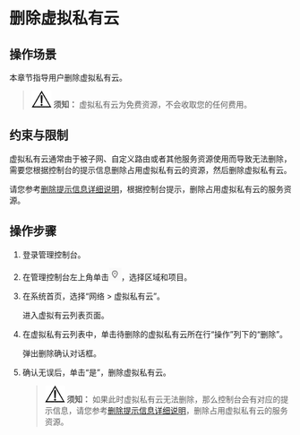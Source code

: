 # 删除虚拟私有云<a name="vpc_vpc_0003"></a>

## 操作场景<a name="sf9ccb52acbdd4f17b66be073ec8ad0f8"></a>

本章节指导用户删除虚拟私有云。

>![](public_sys-resources/icon-notice.gif) **须知：** 
>虚拟私有云为免费资源，不会收取您的任何费用。

## 约束与限制<a name="section416172802114"></a>

虚拟私有云通常由于被子网、自定义路由或者其他服务资源使用而导致无法删除，需要您根据控制台的提示信息删除占用虚拟私有云的资源，然后删除虚拟私有云。

请您参考[删除提示信息详细说明](https://support.huaweicloud.com/vpc_faq/vpc_faq_0075.html)，根据控制台提示，删除占用虚拟私有云的服务资源。

## 操作步骤<a name="s714023cea7804d31880328b6d78b6a2b"></a>

1.  登录管理控制台。
2.  在管理控制台左上角单击![](figures/icon-region.png)，选择区域和项目。
3.  在系统首页，选择“网络 \> 虚拟私有云”。

    进入虚拟有云列表页面。

4.  在虚拟私有云列表中，单击待删除的虚拟私有云所在行“操作”列下的“删除”。

    弹出删除确认对话框。

5.  确认无误后，单击“是”，删除虚拟私有云。

    >![](public_sys-resources/icon-notice.gif) **须知：** 
    >如果此时虚拟私有云无法删除，那么控制台会有对应的提示信息，请您参考[删除提示信息详细说明](https://support.huaweicloud.com/vpc_faq/vpc_faq_0075.html)，删除占用虚拟私有云的服务资源。


